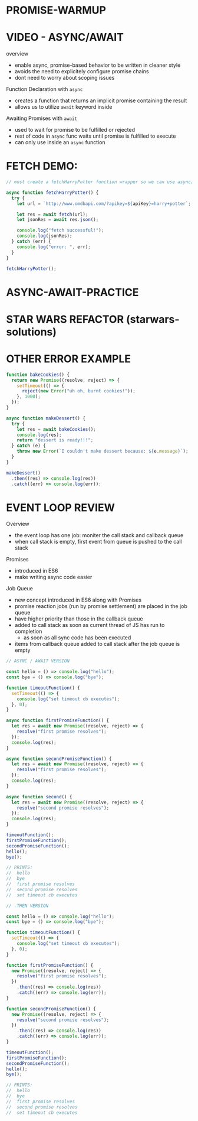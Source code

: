 # PROMISE-WARMUP

# VIDEO - ASYNC/AWAIT

overview

- enable async, promise-based behavior to be written in cleaner style
- avoids the need to explicitely configure promise chains
- dont need to worry about scoping issues

Function Declaration with `async`

- creates a function that returns an implicit promise containing the result
- allows us to utilize `await` keyword inside

Awaiting Promises with `await`

- used to wait for promise to be fulfilled or rejected
- rest of code in `async` func waits until promise is fulfilled to execute
- can only use inside an `async` function

# FETCH DEMO:

```js
// must create a fetchHarryPotter function wrapper so we can use async/await

async function fetchHarryPotter() {
  try {
    let url = `http://www.omdbapi.com/?apikey=${apiKey}=harry+potter`;

    let res = await fetch(url);
    let jsonRes = await res.json();

    console.log("fetch successful!");
    console.log(jsonRes);
  } catch (err) {
    console.log("error: ", err);
  }
}

fetchHarryPotter();
```

# ASYNC-AWAIT-PRACTICE

# STAR WARS REFACTOR (starwars-solutions)

# OTHER ERROR EXAMPLE

```js
function bakeCookies() {
  return new Promise((resolve, reject) => {
    setTimeout(() => {
      reject(new Error("uh oh, burnt cookies!"));
    }, 1000);
  });
}

async function makeDessert() {
  try {
    let res = await bakeCookies();
    console.log(res);
    return "dessert is ready!!!";
  } catch (e) {
    throw new Error(`I couldn't make dessert because: ${e.message}`);
  }
}

makeDessert()
  .then((res) => console.log(res))
  .catch((err) => console.log(err));
```

# EVENT LOOP REVIEW

Overview

- the event loop has one job: moniter the call stack and callback queue
- when call stack is empty, first event from queue is pushed to the call stack

Promises

- introduced in ES6
- make writing async code easier

Job Queue

- new concept introduced in ES6 along with Promises
- promise reaction jobs (run by promise settlement) are placed in the job queue
- have higher priority than those in the callback queue
- added to call stack as soon as current thread of JS has run to completion
  - as soon as all sync code has been executed
- items from callback queue added to call stack after the job queue is empty

```js
// ASYNC / AWAIT VERSION

const hello = () => console.log("hello");
const bye = () => console.log("bye");

function timeoutFunction() {
  setTimeout(() => {
    console.log("set timeout cb executes");
  }, 0);
}

async function firstPromiseFunction() {
  let res = await new Promise((resolve, reject) => {
    resolve("first promise resolves");
  });
  console.log(res);
}

async function secondPromiseFunction() {
  let res = await new Promise((resolve, reject) => {
    resolve("first promise resolves");
  });
  console.log(res);
}

async function second() {
  let res = await new Promise((resolve, reject) => {
    resolve("second promise resolves");
  });
  console.log(res);
}

timeoutFunction();
firstPromiseFunction();
secondPromiseFunction();
hello();
bye();

// PRINTS:
// 	hello
// 	bye
// 	first promise resolves
// 	second promise resolves
// 	set timeout cb executes
```

```js
// .THEN VERSION

const hello = () => console.log("hello");
const bye = () => console.log("bye");

function timeoutFunction() {
  setTimeout(() => {
    console.log("set timeout cb executes");
  }, 0);
}

function firstPromiseFunction() {
  new Promise((resolve, reject) => {
    resolve("first promise resolves");
  })
    .then((res) => console.log(res))
    .catch((err) => console.log(err));
}

function secondPromiseFunction() {
  new Promise((resolve, reject) => {
    resolve("second promise resolves");
  })
    .then((res) => console.log(res))
    .catch((err) => console.log(err));
}

timeoutFunction();
firstPromiseFunction();
secondPromiseFunction();
hello();
bye();

// PRINTS:
// 	hello
// 	bye
// 	first promise resolves
// 	second promise resolves
// 	set timeout cb executes
```
